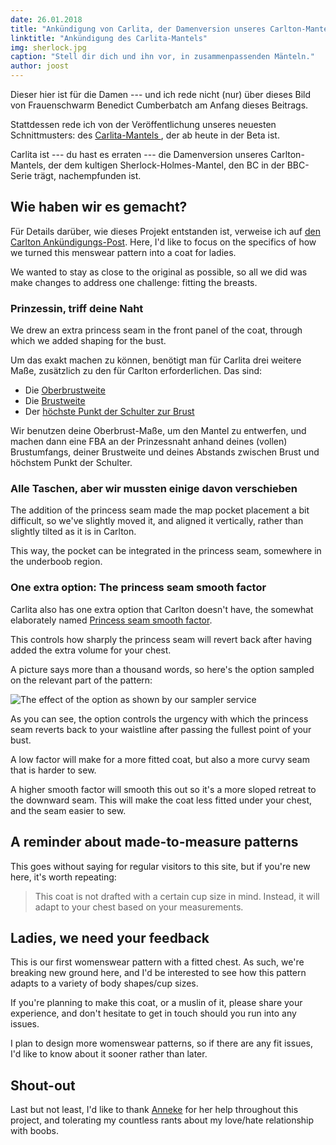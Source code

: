 ```yaml
---
date: 26.01.2018
title: "Ankündigung von Carlita, der Damenversion unseres Carlton-Mantels."
linktitle: "Ankündigung des Carlita-Mantels"
img: sherlock.jpg
caption: "Stell dir dich und ihn vor, in zusammenpassenden Mänteln."
author: joost
---
```


Dieser hier ist für die Damen \--- und ich rede nicht (nur) über dieses Bild von Frauenschwarm Benedict Cumberbatch am Anfang dieses Beitrags.

Stattdessen rede ich von der Veröffentlichung unseres neuesten Schnittmusters: des [Carlita-Mantels ](/patterns/carlita), der ab heute in der Beta ist.

Carlita ist \--- du hast es erraten \--- die Damenversion unseres Carlton-Mantels, der dem kultigen Sherlock-Holmes-Mantel, den BC in der BBC-Serie trägt, nachempfunden ist.

## Wie haben wir es gemacht?

Für Details darüber, wie dieses Projekt entstanden ist, verweise ich auf [den Carlton Ankündigungs-Post](/blog/announcing-carlton-and-bent/). Here, I'd like to focus on the specifics of how we turned this menswear pattern into a coat for ladies.

We wanted to stay as close to the original as possible, so all we did was make changes to address one challenge: fitting the breasts.

### Prinzessin, triff deine Naht

We drew an extra princess seam in the front panel of the coat, through which we added shaping for the bust.

Um das exakt machen zu können, benötigt man für Carlita drei weitere Maße, zusätzlich zu den für Carlton erforderlichen. Das sind:

 - Die [Oberbrustweite](/docs/measurements/#highBust)
 - Die [Brustweite](/docs/measurements/#bustSpan)
 - Der [höchste Punkt der Schulter zur Brust](/docs/measurements/#highPointShoulderToBust)

Wir benutzen deine Oberbrust-Maße, um den Mantel zu entwerfen, und machen dann eine FBA an der Prinzessnaht anhand deines (vollen) Brustumfangs, deiner Brustweite und deines Abstands zwischen Brust und höchstem Punkt der Schulter.

### Alle Taschen, aber wir mussten einige davon verschieben

The addition of the princess seam made the map pocket placement a bit difficult, so we've slightly moved it, and aligned it vertically, rather than slightly tilted as it is in Carlton.

This way, the pocket can be integrated in the princess seam, somewhere in the underboob region.

### One extra option: The princess seam smooth factor

Carlita also has one extra option that Carlton doesn't have, the somewhat elaborately named [Princess seam smooth factor](/docs/patterns/carlita/options#princessSeamSmoothFactor).

This controls how sharply the princess seam will revert back after having added the extra volume for your chest.

A picture says more than a thousand words, so here's the option sampled on the relevant part of the pattern:

![The effect of the option as shown by our sampler service](smooth.png)

As you can see, the option controls the urgency with which the princess seam reverts back to your waistline after passing the fullest point of your bust.

A low factor will make for a more fitted coat, but also a more curvy seam that is harder to sew.

A higher smooth factor will smooth this out so it's a more sloped retreat to the downward seam. This will make the coat less fitted under your chest, and the seam easier to sew.

## A reminder about made-to-measure patterns

This goes without saying for regular visitors to this site, but if you're new here, it's worth repeating:

> This coat is not drafted with a certain cup size in mind. Instead, it will adapt to your chest based on your measurements.

## Ladies, we need your feedback

This is our first womenswear pattern with a fitted chest. As such, we're breaking new ground here, and I'd be interested to see how this pattern adapts to a variety of body shapes/cup sizes.

If you're planning to make this coat, or a muslin of it, please share your experience, and don't hesitate to get in touch should you run into any issues.


I plan to design more womenswear patterns, so if there are any fit issues, I'd like to know about it sooner rather than later.

## Shout-out

Last but not least, I'd like to thank [Anneke](http://www.annekecaramin.com/) for her help throughout this project, and tolerating my countless rants about my love/hate relationship with boobs.
